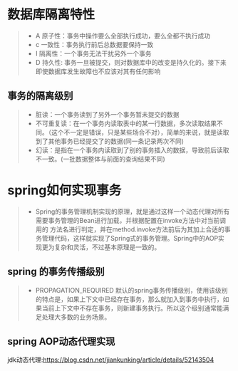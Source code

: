 # 数据库隔离特性
> + A 原子性：事务中操作要么全部执行成功，要么全都不执行成功
> + c 一致性：事务执行前后总数据要保持一致 
> + I 隔离性：一个事务无法干扰另外一个事务
> + D 持久性: 事务一旦被提交，则对数据库中的改变是持久化的。接下来即使数据库发生故障也不应该对其有任何影响

## 事务的隔离级别
> + 脏读：一个事务读到了另外一个事务暂未提交的数据
> + 不可重复读：在一个事务内读取表中的某一行数据，多次读取结果不同。（这个不一定是错误，只是某些场合不对），简单的来说，就是读取到了其他事务已经提交了的数据(同一条记录两次不同)
> + 幻读：是指在一个事务内读取到了别的事务插入的数据，导致前后读取不一致。(一批数据整体与前面的查询结果不同)

# spring如何实现事务
> + Spring的事务管理机制实现的原理，就是通过这样一个动态代理对所有需要事务管理的Bean进行加载，并根据配置在invoke方法中对当前调用的 方法名进行判定，并在method.invoke方法前后为其加上合适的事务管理代码，这样就实现了Spring式的事务管理。Spring中的AOP实 现更为复杂和灵活，不过基本原理是一致的。

## spring 的事务传播级别
> + PROPAGATION_REQUIRED 默认的spring事务传播级别，使用该级别的特点是，如果上下文中已经存在事务，那么就加入到事务中执行，如果当前上下文中不存在事务，则新建事务执行。所以这个级别通常能满足处理大多数的业务场景。

## spring AOP动态代理实现
jdk动态代理:https://blog.csdn.net/jiankunking/article/details/52143504
